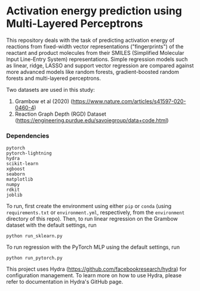 # Activation energy prediction using Multi-Layered Perceptrons

This repository deals with the task of predicting activation energy of reactions from fixed-width vector representations ("fingerprints") of the reactant and product molecules from their SMILES (Simplified Molecular Input Line-Entry System) representations. Simple regression models such as linear, ridge, LASSO and support vector regression are compared against more advanced models like random forests, gradient-boosted random forests and multi-layered perceptrons. 

Two datasets are used in this study:

1. Grambow et al (2020) (https://www.nature.com/articles/s41597-020-0460-4)
2. Reaction Graph Depth (RGD) Dataset (https://engineering.purdue.edu/savoiegroup/data+code.html)

### Dependencies

```
pytorch
pytorch-lightning
hydra
scikit-learn
xgboost
seaborn
matplotlib
numpy
rdkit
joblib
```
To run, first create the environment using either `pip` or `conda` (using `requirements.txt` or `environment.yml`, respectively, from the `environment` directory of this repo). Then, to run linear regression on the Grambow dataset with the default settings, run 
```
python run_sklearn.py
```
To run regression with the PyTorch MLP using the default settings, run
```
python run_pytorch.py
```

This project uses Hydra (https://github.com/facebookresearch/hydra) for configuration management. To learn more on how to use Hydra, please refer to documentation in Hydra's GitHub page.
